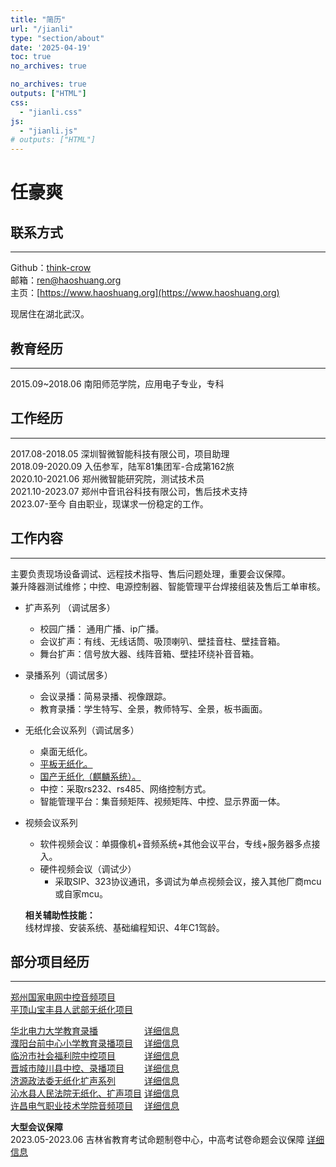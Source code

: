 ```yaml
---
title: "简历"
url: "/jianli"
type: "section/about"
date: '2025-04-19'
toc: true
no_archives: true

no_archives: true
outputs: ["HTML"] 
css:
  - "jianli.css"
js:
  - "jianli.js"
# outputs: ["HTML"] 
---
```


<!-- <div style = "margin-bottom: 50px"><h1>任豪爽</h1></div> -->

# 任豪爽


## 联系方式

---

Github：[think-crow](https://github.com/think-crow)  
邮箱：ren@haoshuang.org    
主页：[https://www.haoshuang.org](https://www.haoshuang.org)  


现居住在湖北武汉。

## 教育经历
---
2015.09~2018.06  南阳师范学院，应用电子专业，专科


##  工作经历
---
2017.08-2018.05 深圳智微智能科技有限公司，项目助理  
2018.09-2020.09 入伍参军，陆军81集团军-合成第162旅  
2020.10-2021.06 郑州微智能研究院，测试技术员  
2021.10-2023.07 郑州中音讯谷科技有限公司，售后技术支持   
2023.07-至今 自由职业，现谋求一份稳定的工作。  

## 工作内容
---
主要负责现场设备调试、远程技术指导、售后问题处理，重要会议保障。  
兼升降器测试维修；中控、电源控制器、智能管理平台焊接组装及售后工单审核。
- 扩声系列 （调试居多） 
  - 校园广播： 通用广播、ip广播。
  - 会议扩声：有线、无线话筒、吸顶喇叭、壁挂音柱、壁挂音箱。 
  - 舞台扩声：信号放大器、线阵音箱、壁挂环绕补音音箱。
- 录播系列（调试居多）  
  - 会议录播：简易录播、视像跟踪。
  - 教育录播：学生特写、全景，教师特写、全景，板书画面。
- 无纸化会议系列（调试居多）  
  - 桌面无纸化。
  - [平板无纸化。](#modal-hb9) 
  - [国产无纸化（麒麟系统）。](#modal-hb10) 
  - 中控：采取rs232、rs485、网络控制方式。
  - 智能管理平台：集音频矩阵、视频矩阵、中控、显示界面一体。
- 视频会议系列  
  - 软件视频会议：单摄像机+音频系统+其他会议平台，专线+服务器多点接入。
  - 硬件视频会议（调试少）
      - 采取SIP、323协议通讯，多调试为单点视频会议，接入其他厂商mcu或自家mcu。  
  
  **相关辅助性技能：**  
  线材焊接、安装系统、基础编程知识、4年C1驾龄。
  
## 部分项目经历  
---
[郑州国家电网中控音频项目](https://www.zyxgkj.com/newsinfo/4551709.html)   
[平顶山宝丰县人武部无纸化项目](https://www.zyxgkj.com/newsinfo/2437276.html)  

[华北电力大学教育录播](https://www.zyxgkj.com/newsinfo/5380626.html)　　　　　 [详细信息](#modal-hb)  
[濮阳台前中心小学教育录播项目](https://www.zyxgkj.com/newsinfo/4270185.html)　 [详细信息](#modal-hb1)    
[临汾市社会福利院中控项目](https://www.zyxgkj.com/newsinfo/5402253.html)　  　　[详细信息](#modal-hb2)    
[晋城市陵川县中控、录播项目](https://www.zyxgkj.com/newsinfo/2527309.html)  　　[详细信息](#modal-hb4)    
[济源政法委无纸化扩声系列](https://www.zyxgkj.com/newsinfo/2765098.html)  　　　[详细信息](#modal-hb5)    
[沁水县人民法院无纸化、扩声项目](https://www.zyxgkj.com/newsinfo/2521741.html)  [详细信息](#modal-hb6)    
[许昌电气职业技术学院音频项目](https://www.zyxgkj.com/newsinfo/6250872.html)　 [详细信息](#modal-hb7)    



**大型会议保障**  
2023.05-2023.06 吉林省教育考试命题制卷中心，中高考试卷命题会议保障  [详细信息](#modal-hb8)    